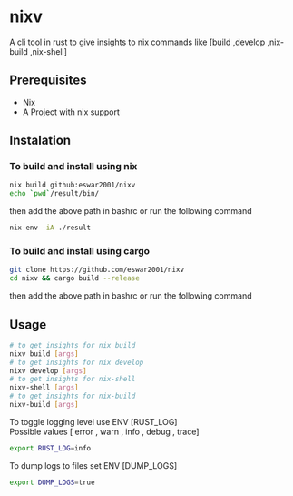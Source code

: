# nixv

A cli tool in rust to give insights to nix commands like [build ,develop ,nix-build ,nix-shell]

## Prerequisites

- Nix
- A Project with nix support

## Instalation

### To build and install using nix

```BASH
nix build github:eswar2001/nixv
echo `pwd`/result/bin/
```

then add the above path in bashrc or run the following command

```BASH
nix-env -iA ./result
```

### To build and install using cargo

```BASH
git clone https://github.com/eswar2001/nixv
cd nixv && cargo build --release
```

then add the above path in bashrc or run the following command

## Usage

```BASH
# to get insights for nix build
nixv build [args]
# to get insights for nix develop
nixv develop [args]
# to get insights for nix-shell
nixv-shell [args]
# to get insights for nix-build
nixv-build [args]
```

To toggle logging level use ENV [RUST_LOG]  
Possible values [ error , warn , info , debug , trace]

```BASH
export RUST_LOG=info 
```

To dump logs to files set ENV [DUMP_LOGS]

```BASH
export DUMP_LOGS=true
```
